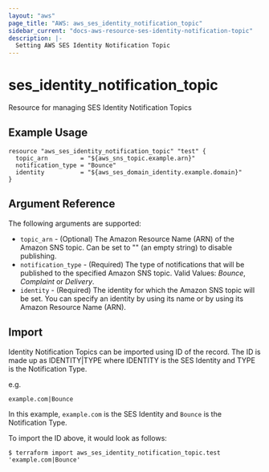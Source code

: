 ```yaml
---
layout: "aws"
page_title: "AWS: aws_ses_identity_notification_topic"
sidebar_current: "docs-aws-resource-ses-identity-notification-topic"
description: |-
  Setting AWS SES Identity Notification Topic
---
```


# ses_identity_notification_topic

Resource for managing SES Identity Notification Topics

## Example Usage

```hcl
resource "aws_ses_identity_notification_topic" "test" {
  topic_arn         = "${aws_sns_topic.example.arn}"
  notification_type = "Bounce"
  identity          = "${aws_ses_domain_identity.example.domain}"
}
```

## Argument Reference

The following arguments are supported:

* `topic_arn` - (Optional) The Amazon Resource Name (ARN) of the Amazon SNS topic. Can be set to "" (an empty string) to disable publishing.
* `notification_type` - (Required) The type of notifications that will be published to the specified Amazon SNS topic. Valid Values: *Bounce*, *Complaint* or *Delivery*.
* `identity` - (Required) The identity for which the Amazon SNS topic will be set. You can specify an identity by using its name or by using its Amazon Resource Name (ARN).

## Import

Identity Notification Topics can be imported using ID of the record. The ID is made up as IDENTITY|TYPE where IDENTITY is the SES Identity and TYPE is the Notification Type.

e.g.

```
example.com|Bounce
```

In this example, `example.com` is the SES Identity and `Bounce` is the Notification Type.

To import the ID above, it would look as follows:

```
$ terraform import aws_ses_identity_notification_topic.test 'example.com|Bounce'
```
